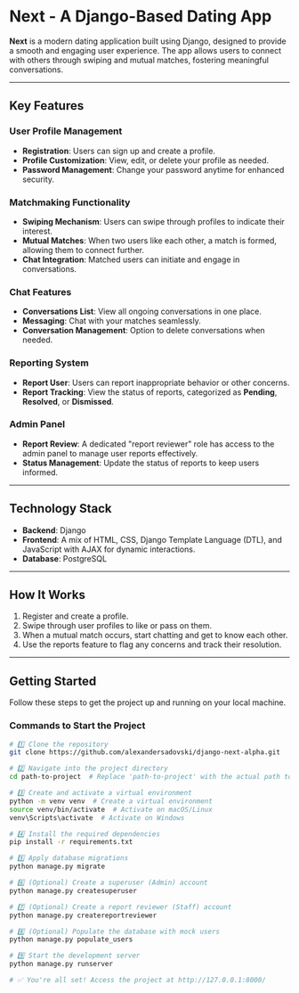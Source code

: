 # Next - A Django-Based Dating App

**Next** is a modern dating application built using Django, designed to provide a smooth and engaging user experience. The app allows users to connect with others through swiping and mutual matches, fostering meaningful conversations.

---

## Key Features

### User Profile Management
- **Registration**: Users can sign up and create a profile.
- **Profile Customization**: View, edit, or delete your profile as needed.
- **Password Management**: Change your password anytime for enhanced security.

### Matchmaking Functionality
- **Swiping Mechanism**: Users can swipe through profiles to indicate their interest.
- **Mutual Matches**: When two users like each other, a match is formed, allowing them to connect further.
- **Chat Integration**: Matched users can initiate and engage in conversations.

### Chat Features
- **Conversations List**: View all ongoing conversations in one place.
- **Messaging**: Chat with your matches seamlessly.
- **Conversation Management**: Option to delete conversations when needed.

### Reporting System
- **Report User**: Users can report inappropriate behavior or other concerns.
- **Report Tracking**: View the status of reports, categorized as **Pending**, **Resolved**, or **Dismissed**.

### Admin Panel
- **Report Review**: A dedicated "report reviewer" role has access to the admin panel to manage user reports effectively.
- **Status Management**: Update the status of reports to keep users informed.

---

## Technology Stack
- **Backend**: Django
- **Frontend**: A mix of HTML, CSS, Django Template Language (DTL), and JavaScript with AJAX for dynamic interactions.
- **Database**: PostgreSQL

---

## How It Works
1. Register and create a profile.
2. Swipe through user profiles to like or pass on them.
3. When a mutual match occurs, start chatting and get to know each other.
4. Use the reports feature to flag any concerns and track their resolution.

---

## **Getting Started**

Follow these steps to get the project up and running on your local machine.

### **Commands to Start the Project**

```bash
# 1️⃣ Clone the repository
git clone https://github.com/alexandersadovski/django-next-alpha.git

# 2️⃣ Navigate into the project directory
cd path-to-project  # Replace 'path-to-project' with the actual path to project directory

# 3️⃣ Create and activate a virtual environment
python -m venv venv  # Create a virtual environment
source venv/bin/activate  # Activate on macOS/Linux
venv\Scripts\activate  # Activate on Windows

# 4️⃣ Install the required dependencies
pip install -r requirements.txt

# 5️⃣ Apply database migrations
python manage.py migrate

# 6️⃣ (Optional) Create a superuser (Admin) account
python manage.py createsuperuser

# 7️⃣ (Optional) Create a report reviewer (Staff) account
python manage.py createreportreviewer

# 8️⃣ (Optional) Populate the database with mock users
python manage.py populate_users

# 9️⃣ Start the development server
python manage.py runserver

# ✅ You're all set! Access the project at http://127.0.0.1:8000/
```
